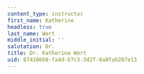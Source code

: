 ```yaml
---
content_type: instructor
first_name: Katherine
headless: true
last_name: Wert
middle_initial: ''
salutation: Dr.
title: Dr. Katherine Wert
uid: 87418660-fa4d-b7c3-3d2f-6a8fab287e13
---
```

